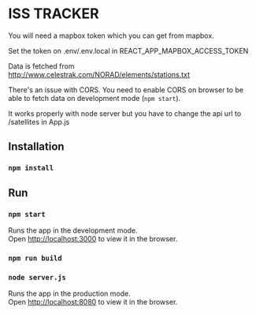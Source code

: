 
# ISS TRACKER

You will need a mapbox token which you can get from mapbox.

Set the token on .env/.env.local in REACT_APP_MAPBOX_ACCESS_TOKEN

Data is fetched from http://www.celestrak.com/NORAD/elements/stations.txt

There's an issue with CORS. You need to enable CORS on browser to be able to fetch data on development mode (`npm start`).

It works properly with node server but you have to change the api url to /satellites in App.js

## Installation

### `npm install`

## Run

### `npm start`

Runs the app in the development mode.<br />
Open [http://localhost:3000](http://localhost:3000) to view it in the browser.

### `npm run build`

### `node server.js`

Runs the app in the production mode.<br />
Open [http://localhost:8080](http://localhost:8080) to view it in the browser.